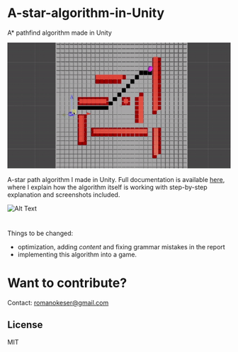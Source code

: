 # A-star-algorithm-in-Unity
A* pathfind algorithm made in Unity

![Alt Text](https://github.com/romanokeser/A-star-algorithm-in-Unity/blob/main/first%20record.gif)

A-star path algorithm I made in Unity. Full documentation is available [here](https://github.com/romanokeser/A-star-algorithm-in-Unity/blob/main/report%201%20-%20unfinished.pdf), where I explain how the algorithm itself is working with step-by-step explanation and screenshots included. 


![Alt Text](https://upload.wikimedia.org/wikipedia/commons/8/85/Weighted_A_star_with_eps_5.gif)

#

Things to be changed: 

- optimization, adding *content* and fixing grammar mistakes in the report 
- implementing this algorithm into a game.


# Want to contribute? 
Contact: romanokeser@gmail.com

## License

MIT
